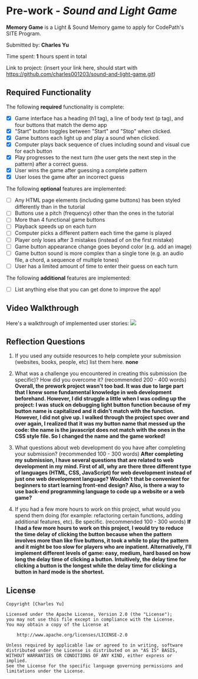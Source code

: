 # Pre-work - *Sound and Light Game*

**Memory Game** is a Light & Sound Memory game to apply for CodePath's SITE Program. 

Submitted by: **Charles Yu**

Time spent: **1** hours spent in total

Link to project: (insert your link here, should start with https://github.com/charles001203/sound-and-light-game.git)

## Required Functionality

The following **required** functionality is complete:

* [x] Game interface has a heading (h1 tag), a line of body text (p tag), and four buttons that match the demo app
* [x] "Start" button toggles between "Start" and "Stop" when clicked. 
* [x] Game buttons each light up and play a sound when clicked. 
* [x] Computer plays back sequence of clues including sound and visual cue for each button
* [x] Play progresses to the next turn (the user gets the next step in the pattern) after a correct guess. 
* [x] User wins the game after guessing a complete pattern
* [x] User loses the game after an incorrect guess

The following **optional** features are implemented:

* [ ] Any HTML page elements (including game buttons) has been styled differently than in the tutorial
* [ ] Buttons use a pitch (frequency) other than the ones in the tutorial
* [ ] More than 4 functional game buttons
* [ ] Playback speeds up on each turn
* [ ] Computer picks a different pattern each time the game is played
* [ ] Player only loses after 3 mistakes (instead of on the first mistake)
* [ ] Game button appearance change goes beyond color (e.g. add an image)
* [ ] Game button sound is more complex than a single tone (e.g. an audio file, a chord, a sequence of multiple tones)
* [ ] User has a limited amount of time to enter their guess on each turn

The following **additional** features are implemented:

- [ ] List anything else that you can get done to improve the app!

## Video Walkthrough

Here's a walkthrough of implemented user stories:
![](https://i.imgur.com/Dutck3t.gif)



## Reflection Questions
1. If you used any outside resources to help complete your submission (websites, books, people, etc) list them here. 
**none**

2. What was a challenge you encountered in creating this submission (be specific)? How did you overcome it? (recommended 200 - 400 words) 
**Overall, the prework project wasn't too bad. It was due to large part that I knew some fundamental knowledge in web development beforehand. 
However, I did struggle a little when I was coding up the project: I was stuck on debugging light button function because of my button name is
capitalized and it didn't match with the function. However, I did not give up. I walked through the project spec over and over again, I 
realized that it was my button name that messed up the code: the name is the javascript does not match with the ones in the CSS style file. 
So I changed the name and the game worked!**

3. What questions about web development do you have after completing your submission? (recommended 100 - 300 words) 
**After completing my submission, I have several questions that are related to web development in my mind. First of all, why are there three
different type of languages (HTML, CSS, JavaScript) for web development instead of just one web development language? Wouldn't that be convenient
for beginners to start learning front-end design? Also, is there a way to use back-end programming language to code up a website or a web game?**

4. If you had a few more hours to work on this project, what would you spend them doing (for example: refactoring certain functions, adding additional features, etc). Be specific. (recommended 100 - 300 words) 
**If I had a few more hours to work on this project, I would try to reduce the time delay of clicking the button because when the pattern involves more than 
like five buttons, it took a while to play the pattern and it might be too slow for players who are inpatient. Alternatively, I'll implement different
levels of game: easy, medium, hard based on how long the delay time of clicking a button. Intuitively, the delay time for clicking a button is the longest
while the delay time for clicking a button in hard mode is the shortest.**



## License

    Copyright [Charles Yu]

    Licensed under the Apache License, Version 2.0 (the "License");
    you may not use this file except in compliance with the License.
    You may obtain a copy of the License at

        http://www.apache.org/licenses/LICENSE-2.0

    Unless required by applicable law or agreed to in writing, software
    distributed under the License is distributed on an "AS IS" BASIS,
    WITHOUT WARRANTIES OR CONDITIONS OF ANY KIND, either express or implied.
    See the License for the specific language governing permissions and
    limitations under the License.